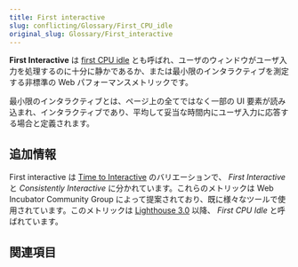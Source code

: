 ```yaml
---
title: First interactive
slug: conflicting/Glossary/First_CPU_idle
original_slug: Glossary/First_interactive
---
```


**First Interactive** は [first CPU idle](/ja/docs/Glossary/First_CPU_idle) とも呼ばれ、ユーザのウィンドウがユーザ入力を処理するのに十分に静かであるか、または最小限のインタラクティブを測定する非標準の Web パフォーマンスメトリックです。

最小限のインタラクティブとは、ページ上の全てではなく一部の UI 要素が読み込まれ、インタラクティブであり、平均して妥当な時間内にユーザ入力に応答する場合と定義されます。

## 追加情報

First interactive は [Time to Interactive](/ja/docs/Glossary/Time_to_interactive) のバリエーションで、 _First Interactive_ と _Consistently Interactive_ に分かれています。これらのメトリックは Web Incubator Community Group によって提案されており、既に様々なツールで使用されています。このメトリックは [Lighthouse 3.0](https://developers.google.com/web/tools/lighthouse/) 以降、 _First CPU Idle_ と呼ばれています。

## 関連項目
